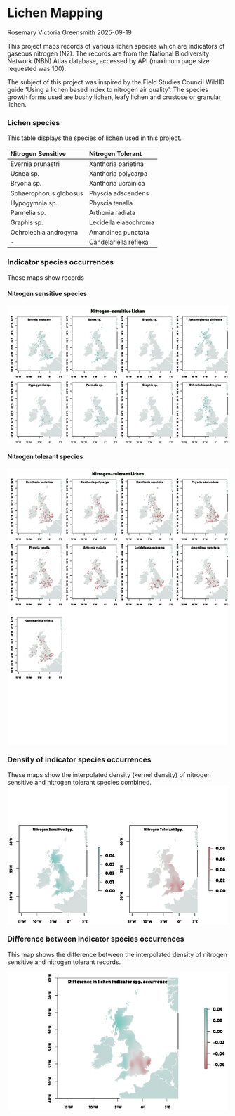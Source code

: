 Lichen Mapping
================
Rosemary Victoria Greensmith
2025-09-19

This project maps records of various lichen species which are indicators of 
gaseous nitrogen (N2). The records are from the
National Biodiversity Network (NBN) Atlas database, accessed by API
(maximum page size requested was 100).

The subject of this project was inspired by the Field Studies Council WildID 
guide 'Using a lichen based index to nitrogen air quality'. The species growth
forms used are bushy lichen, leafy lichen and crustose or granular lichen.

### Lichen species
This table displays the species of lichen used in this project.

| Nitrogen Sensitive     | Nitrogen Tolerant     |
|:-----------------------|:----------------------|
| Evernia prunastri      | Xanthoria parietina   |
| Usnea sp.              | Xanthoria polycarpa   |
| Bryoria sp.            | Xanthoria ucrainica   |
| Sphaerophorus globosus | Physcia adscendens    |
| Hypogymnia sp.         | Physcia tenella       |
| Parmelia sp.           | Arthonia radiata      |
| Graphis sp.            | Lecidella elaeochroma |
| Ochrolechia androgyna  | Amandinea punctata    |
| \-                     | Candelariella reflexa |

### Indicator species occurrences
These maps show records 

#### Nitrogen sensitive species

<img src="lichenMapping_files/figure-gfm/occurrenceMaps-1.png" style="display: block; margin: auto;" />

#### Nitrogen tolerant species

<img src="lichenMapping_files/figure-gfm/occurrenceMaps-2.png" style="display: block; margin: auto;" /><img src="lichenMapping_files/figure-gfm/occurrenceMaps-3.png" style="display: block; margin: auto;" />

### Density of indicator species occurrences
These maps show the interpolated density (kernel density) of nitrogen sensitive 
and nitrogen tolerant species combined.
<img src="lichenMapping_files/figure-gfm/combinedMap-1.png" style="display: block; margin: auto;" />

### Difference between indicator species occurrences
This map shows the difference between the interpolated density of nitrogen sensitive
 and nitrogen tolerant records.

<img src="lichenMapping_files/figure-gfm/mapDifference-1.png" style="display: block; margin: auto;" />

